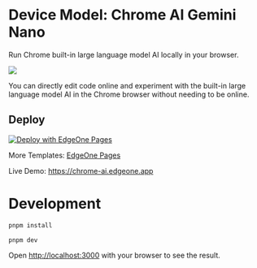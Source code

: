 # Device Model: Chrome AI Gemini Nano

Run Chrome built-in large language model AI locally in your browser.

![](https://cloudcache.tencent-cloud.com/qcloud/ui/static/static_source_business/8d2c5b56-ffa0-436b-86c6-25e5ae730591.png)

You can directly edit code online and experiment with the built-in large language model AI in the Chrome browser without needing to be online.

## Deploy

[![Deploy with EdgeOne Pages](https://cdnstatic.tencentcs.com/edgeone/pages/deploy.svg)](https://edgeone.ai/pages/new?from=github&template=chrome-ai)

More Templates: [EdgeOne Pages](https://edgeone.ai/pages/templates)

Live Demo: https://chrome-ai.edgeone.app

# Development

```sh
pnpm install

pnpm dev
```

Open [http://localhost:3000](http://localhost:3000) with your browser to see the result.

